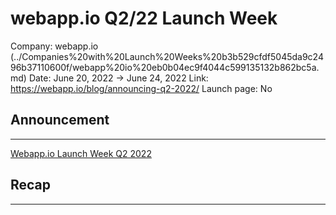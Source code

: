 # webapp.io Q2/22 Launch Week

Company: webapp.io (../Companies%20with%20Launch%20Weeks%20b3b529cfdf5045da9c2496b37110600f/webapp%20io%20eb0b04ec9f4044c599135132b862bc5a.md)
Date: June 20, 2022 → June 24, 2022
Link: https://webapp.io/blog/announcing-q2-2022/
Launch page: No

## Announcement

---

[Webapp.io Launch Week Q2 2022](https://webapp.io/blog/announcing-q2-2022/)

## Recap

---